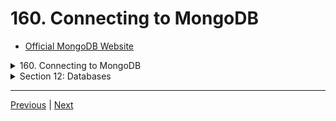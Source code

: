 # 160. Connecting to MongoDB

-   [Official MongoDB Website](https://www.mongodb.com/)

<details>
  <summary> 160. Connecting to MongoDB </summary>

- under server folder install mongoose `npm install mongoose`

- `server.js`
```
const http = require('http');
const mongoose = require('mongoose')

const app = require('./app');

const { loadPlanetsData } = require('./models/planets.model');

const PORT = process.env.PORT || 8000;

const MONGO_URL = 'mongodb+srv://nasa-api:fdFXk4X3B8nFA9d1@nasacluster.yomb40u.mongodb.net/nasa?retryWrites=true&w=majority';

const server = http.createServer(app);

mongoose.connection.once('open', () => {
    console.log('MongoDB connection ready!');
})

mongoose.connection.on('error', (err) => {
    console.error(err);
})

async function startServer() {
    
    /*
    await mongoose.connect(MONGO_URL, {
        //useNewUrlParse: true,
        //useFindAndModify: false,
        //useCreateIndex: true,
        useUnifiedTopology: true,
    });
    */

    await mongoose.connect(MONGO_URL);
    await loadPlanetsData();
    
    server.listen(PORT, () => {
        console.log(`Listening on port ${PORT}...`)
    });
};

startServer();
```

-   under server run `npm start`

```
> nasa-project-api@1.0.0 start
> node src/server.js

MongoDB connection ready!
8 habitable planets found!
Listening on port 8000...
```
</details>

<details>
  <summary> Section 12: Databases </summary>

  - [Codebase: SpaceX-API](../src/s12_nasa-project-pm2/)

</details>

---

[Previous](./159_Setting-up-MongoDB-Atlas.md) | [Next]()